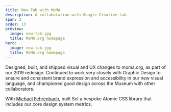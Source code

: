 ```yaml
---
title: New Tab with MoMA
description: A collaboration with Google Creative Lab
span: 2
order: 13
preview: 
  image: new-tab.jpg  
  title: MoMA.org homepage
hero:
  image: new-tab.jpg
  title: MoMA.org homepage
---
```


Designed, built, and shipped visual and UX changes to moma.org, as part of our 2019 redesign. Continued to work very closely with Graphic Design to ensure and consistent brand expression and accessibility in our new visual language, and championed good design across the Museum with other collaborators.

With [Michael Fehrenbach](https://michaelfehrenbach.com/), built Sol a bespoke Atomic CSS library that includes our core design system metrics.
